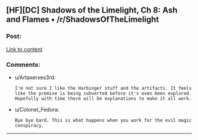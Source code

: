 ## [HF][DC] Shadows of the Limelight, Ch 8: Ash and Flames • /r/ShadowsOfTheLimelight

### Post:

[Link to content](http://www.reddit.com/r/ShadowsOfTheLimelight/comments/38x2rc/shadows_of_the_limelight_ch_8_ash_and_flames/)

### Comments:

- u/Artaxerxes3rd:
  ```
  I'm not sure I like the Harbinger stuff and the artifacts. It feels like the premise is being subverted before it's even been explored. Hopefully with time there will be explanations to make it all work.
  ```

- u/Colonel_Fedora:
  ```
  Bye bye bard. This is what happens when you work for the evil magic conspiracy.
  ```

---

